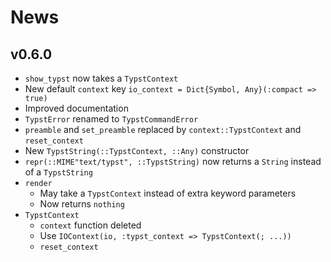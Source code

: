 
# News

## v0.6.0

- `show_typst` now takes a `TypstContext`
- New default `context` key `io_context = Dict{Symbol, Any}(:compact => true)`
- Improved documentation
- `TypstError` renamed to `TypstCommandError`
- `preamble` and `set_preamble` replaced by `context::TypstContext` and `reset_context`
- New `TypstString(::TypstContext, ::Any)` constructor
- `repr(::MIME"text/typst", ::TypstString)` now returns a `String` instead of a `TypstString`
- `render`
    - May take a `TypstContext` instead of extra keyword parameters
    - Now returns `nothing`
- `TypstContext`
    - `context` function deleted
    - Use `IOContext(io, :typst_context => TypstContext(; ...))`
    - `reset_context`
